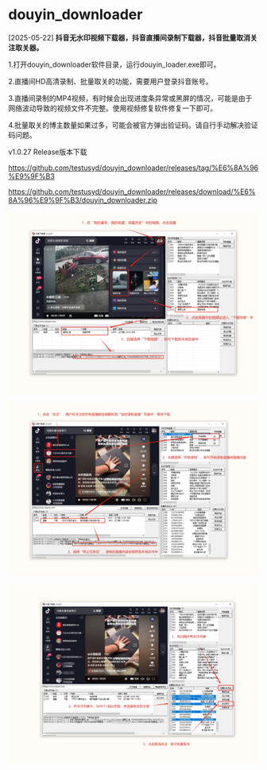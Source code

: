 # douyin_downloader
[2025-05-22] **抖音无水印视频下载器，抖音直播间录制下载器，抖音批量取消关注取关器。**



1.打开douyin_downloader软件目录，运行douyin_loader.exe即可。

2.直播间HD高清录制、批量取关的功能，需要用户登录抖音账号。

3.直播间录制的MP4视频，有时候会出现进度条异常或黑屏的情况，可能是由于网络波动导致的视频文件不完整。使用视频修复软件修复一下即可。

4.批量取关的博主数量如果过多，可能会被官方弹出验证码。请自行手动解决验证码问题。




v1.0.27 Release版本下载

https://github.com/testusyd/douyin_downloader/releases/tag/%E6%8A%96%E9%9F%B3

https://github.com/testusyd/douyin_downloader/releases/download/%E6%8A%96%E9%9F%B3/douyin_downloader.zip




![下载无水印视频](使用教程/1.下载无水印视频.png "下载无水印视频")


![录制直播间视频](使用教程/2.录制直播间视频.png "录制直播间视频")


![批量取消关注](使用教程/3.批量取消关注.png "批量取消关注")


